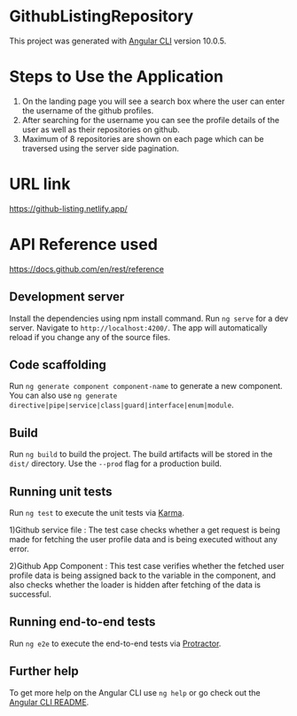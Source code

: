 # GithubListingRepository

This project was generated with [Angular CLI](https://github.com/angular/angular-cli) version 10.0.5.

# Steps to Use the Application

1) On the landing page you will see a search box where the user can enter the username of the github profiles.
2) After searching for the username you can see the profile details of the user as well as their repositories on github.
3) Maximum of 8 repositories are shown on each page which can be traversed using the server side pagination.


# URL link
https://github-listing.netlify.app/

# API Reference used
https://docs.github.com/en/rest/reference

## Development server
Install the dependencies using npm install command.
Run `ng serve` for a dev server. Navigate to `http://localhost:4200/`. The app will automatically reload if you change any of the source files.

## Code scaffolding

Run `ng generate component component-name` to generate a new component. You can also use `ng generate directive|pipe|service|class|guard|interface|enum|module`.

## Build

Run `ng build` to build the project. The build artifacts will be stored in the `dist/` directory. Use the `--prod` flag for a production build.

## Running unit tests

Run `ng test` to execute the unit tests via [Karma](https://karma-runner.github.io).

1)Github service file :  The test case checks whether a get request is being made for fetching the user profile data and is being executed without any error.

2)Github App Component : This test case verifies whether the fetched user profile data is being assigned back to the variable in the component, and also checks whether the loader is hidden after fetching of the data is successful.
  

## Running end-to-end tests

Run `ng e2e` to execute the end-to-end tests via [Protractor](http://www.protractortest.org/).

## Further help

To get more help on the Angular CLI use `ng help` or go check out the [Angular CLI README](https://github.com/angular/angular-cli/blob/master/README.md).

